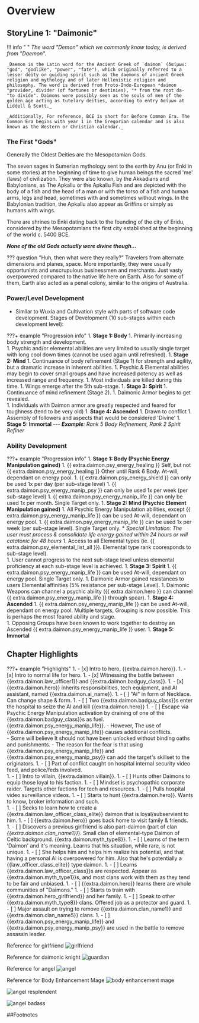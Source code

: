 # Overview

## StoryLine 1: "Daimonic"

!!! info " "
    _The word "Demon" which we commonly know today, is derived from "Daemon"._

    _Daemon is the Latin word for the Ancient Greek of `daimon` (δαίμων: "god", "godlike", "power", "fate"), which originally referred to a lesser deity or guiding spirit such as the daemons of ancient Greek religion and mythology and of later Hellenistic religion and philosophy. The word is derived from Proto-Indo-European *daimon "provider, divider (of fortunes or destinies), "* from the root da- "to divide". Daimons were possibly seen as the souls of men of the golden age acting as tutelary deities, according to entry δαίμων at Liddell & Scott._

    _Additionally, For reference, BCE is short for Before Common Era. The Common Era begins with year 1 in the Gregorian calendar and is also known as the Western or Christian calendar._

### The First "Gods"

Generally the Oldest Deities are the Mesopotamian Gods.

The seven sages in Sumerian mythology sent to the earth by Anu (or Enki in some stories) at the beginning of time to give human beings the sacred 'me' (laws) of civilization. They were also known, by the Akkadians and Babylonians, as The Apkallu or the Apkallu Fish and are depicted with the body of a fish and the head of a man or with the torso of a fish and human arms, legs and head, sometimes with and sometimes without wings.  In the Babylonian tradition, the Apkallu also appear as Griffins or simply as humans with wings.

There are shrines to Enki dating back to the founding of the city of Eridu, considered by the Mesopotamians the first city established at the beginning of the world c. 5400 BCE.

_**None of the old Gods actually were divine though...**_

??? question "Huh, then what were they really?"
    Travelers from alternate dimensions and planes, space.   More importantly, they were usually opportunists and unscrupulous businessmen and merchants.   Just vasty overpowered compared to the native life here on Earth.   Also for some of them, Earth also acted as a penal colony, similar to the origins of Australia.

### Power/Level Development

-   Similar to Wuxia and Cultivation style with parts of software code development.  Stages of Development (10 sub-stages within each development level):

???+ example "Progression info"
    1.  **Stage 1: Body**
        1.  Primarily increasing body strength and development.   
        1.  Psychic and/or elemental abilities are very limited to usually single target with long cool down times (cannot be used again until refreshed).
    1.  **Stage 2: Mind**
        1.  Continuance of body refinement (Stage 1) for strength and agility, but a dramatic increase in inherent abilities.
        1.  Psychic & Elemental abilities may begin to cover small groups and have increased potency as well as increased range and frequency.
        1.  Most individuals are killed during this time.
        1.  Wings emerge after the 5th sub-stage.
    1.  **Stage 3: Spirit**
        1.  Continuance of mind refinement (Stage 2).
        1.  Daimonic Armor begins to get revealed.   
        1.  Individuals with Daimon armor are greatly respected and feared for toughness (tend to be very old)
    1.  **Stage 4: Ascended**
        1.  Drawn to conflict
        1.  Assembly of followers and aspects that would be considered 'Divine'
    1.  **Stage 5: Immortal**
    ---
    _**Example**: Rank 5 Body Refinement, Rank 2 Spirit Refiner_

### Ability Development

???+ example "Progression info"
    1.  **Stage 1: Body (Psychic Energy Manipulation gained)**
        1.  {{ extra.daimon.psy_energy_healing }} Self, but not {{ extra.daimon.psy_energy_healing }} Other until Rank 6 Body.  At-will, dependant on energy pool.
        1.  {{ extra.daimon.psy_energy_shield }} can only be used 1x per day (per sub-stage level)
        1.  {{ extra.daimon.psy_energy_manip_psy }} can only be used 1x per week (per sub-stage level)
        1.  {{ extra.daimon.psy_energy_manip_life }} can only be used 1x per month. Single Target only.
    1.  **Stage 2: Mind (Psychic Element Manipulation gained)**
        1.  All Psychic Energy Manipulation abilities, except {{ extra.daimon.psy_energy_manip_life }} can be used At-will, dependant on energy pool.
        1.  {{ extra.daimon.psy_energy_manip_life }} can be used 1x per week (per sub-stage level).  Single Target only.
            * _Special Limitation: The user must process & consolidate life energy gained within 24 hours or will catatonic for 48 hours_
        1.  Access to all Elemental types (ie. {{ extra.daimon.psy_elemental_list_all }}).  Elemental type rank cooresponds to sub-stage level).   
        1.  User cannot progress to the next sub-stage level unless elemental proficiency at each sub-stage level is achieved.
    1.  **Stage 3: Spirit**
        1.  {{ extra.daimon.psy_energy_manip_life }} can be used At-will, dependant on energy pool.  Single Target only.
        1.  Daimonic Armor gained resistances to users Elemental affinities (5% resistance per sub-stage Level).
        1.  Daimonic Weapons can channel a psychic ability ({{ extra.daimon.hero }} can channel {{ extra.daimon.psy_energy_manip_life }} through spear).
    1.  **Stage 4: Ascended**
        1.  {{ extra.daimon.psy_energy_manip_life }} can be used At-will, dependant on energy pool.  Multiple targets, Grouping is now possible.  This is perhaps the most feared ability and stage.   
        1.  Opposing Groups have been known to work together to destroy an Ascended {{ extra.daimon.psy_energy_manip_life }} user.
    1.  **Stage 5: Immortal**


## Chapter Highlights

???+ example "Highlights"
    1.  - [x] Intro to hero, {{extra.daimon.hero}}.
    1.  - [x] Intro to normal life for hero.
    1.  - [x] Witnessing the battle between {{extra.daimon.law_officer1}} and {{extra.daimon.badguy_class}}.
    1.  - [x] {{extra.daimon.hero}} inherits responsibilities, tech equipment, and AI assistant, named {{extra.daimon.ai_name}}.
    1.  - [ ] "AI" in form of Necklace.  Can change shape & form.
    1.  - [ ] Two  {{extra.daimon.badguy_class}}s enter the hospital to seize the AI and kill {{extra.daimon.hero}}
    1.  - [ ] Escape via Psychic Energy Manipulation activation by draining of one of the {{extra.daimon.badguy_class}}s as fuel.  {{extra.daimon.psy_energy_manip_life}}.
        - However, The use of {{extra.daimon.psy_energy_manip_life}} causes additional conflicts.   
        - Some will believe It should not have been unlocked without binding oaths and punishments.
        - The reason for the fear is that using {{extra.daimon.psy_energy_manip_life}} and {{extra.daimon.psy_energy_manip_psy}} can add the target's skillset to the originators.
    1.  - [ ] Part of conflict caught on hospital internal security video feed, and police/feds involved.  
    1.  - [ ] Intro to villain, {{extra.daimon.villain}}.
    1.  - [ ] Hunts other Daimons to equip those loyal to his faction.
    1.  - [ ] Mindset is psychopathic corporate raider.  Targets other factions for tech and resources.
    1.  - [ ] Pulls hospital video surveillance videos.
    1.  - [ ] Starts to hunt {{extra.daimon.hero}}.  Wants to know, broker information and such.   
    1.  - [ ] Seeks to learn how to create a {{extra.daimon.law_officer_class_elite}} daimon that is loyal/subservient to him.
    1.  - [ ] {{extra.daimon.hero}} goes back home to visit family & friends.  
    1.  - [ ] Discovers a previous girlfriend is also part-daimon (part of clan _{{extra.daimon.clan_name1}}_).  Small clan of elemental-type Daimon of Celtic background.  {{extra.daimon.myth_type8}}.
    1.  - [ ] Learns of the term 'Daimon' and it's meaning.  Learns that his situation, while rare, is not unique.
    1.  - [ ] She helps him and helps him realize his potential, and that having a personal AI is overpowered for him.   Also that he's potentially a {{law_officer_class_elite}} type daimon.
    1.  - [ ] Learns {{extra.daimon.law_officer_class}}s are respected.  Appear as {{extra.daimon.myth_type1}}s, and most clans work with them as they tend to be fair and unbiased.
    1.  - [ ] {{extra.daimon.hero}} learns there are whole communities of "Daimons."
    1.  - [ ] Starts to train with {{extra.daimon.hero_girlfriend}} and her family.
    1.  - [ ] Speak to other {{extra.daimon.myth_type8}} clans.  Offered job as a protector and guard.
    1.  - [ ] Major assault on trying to remove {{extra.daimon.clan_name1}} and {{extra.daimon.clan_name5}} clans.
    1.  - [ ] {{extra.daimon.psy_energy_manip_life}} and {{extra.daimon.psy_energy_manip_psy}} are used in the battle to remove assassin leader.

Reference for girlfriend
![girlfriend](../../assets/girlfriend.jpg)

Reference for daimonic knight
![guardian](../../assets/ideal_dark_paladin.jpg)

Reference for angel
![angel](../../assets/angel_flying.jpg)

Reference for Body Enhancement Mage
![body enhancement mage](../../assets/AngelicaPNG.png)

![angel resplendent](../../assets/avacyn.png)

![angel badass](../../assets/Warrior_angel_badass.jpg)



##Footnotes

[^1]: https://en.wikipedia.org/wiki/Daemon_(classical_mythology)
[^2]: https://www.ancient.eu/Enki/
[^3]: https://www.annunaki.org/enki-enlil/
